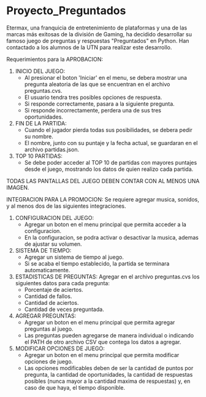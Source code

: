 # Proyecto_Preguntados
Etermax, una franquicia de entretenimiento de plataformas y una de las marcas más exitosas de la división de Gaming, ha decidido desarrollar su famoso juego de preguntas y respuestas "Preguntados" en Python. Han contactado a los alumnos de la UTN para realizar este desarrollo.

Requerimientos para la APROBACION:

1. INICIO DEL JUEGO:
   - Al presionar el boton 'Iniciar' en el menu, se debera mostrar una pregunta aleatoria de las que se encuentran en el archivo preguntas.cvs.
   - El usuario tendra tres posibles opciones de respuesta.
   - Si responde correctamente, pasara a la siguiente pregunta.
   - Si responde incorrectamente, perdera una de sus tres oportunidades.
2. FIN DE LA PARTIDA:
   - Cuando el jugador pierda todas sus posibilidades, se debera pedir su nombre.
   - El nombre, junto con su puntaje y la fecha actual, se guardaran en el archivo partidas.json.
3. TOP 10 PARTIDAS:
   - Se debe poder acceder al TOP 10 de partidas con mayores puntajes desde el juego, mostrando los datos de quien realizo cada partida.

TODAS LAS PANTALLAS DEL JUEGO DEBEN CONTAR CON AL MENOS UNA IMAGEN.

INTEGRACION PARA LA PROMOCION:
Se requiere agregar musica, sonidos, y al menos dos de las siguientes integraciones.
1. CONFIGURACION DEL JUEGO:
   - Agregar un boton en el menu principal que permita acceder a la configuracion.
   - En la configuracion, se podra activar o desactivar la musica, ademas de ajustar su volumen.
2. SISTEMA DE TIEMPO:
   - Agregar un sistema de tiempo al juego.
   - Si se acaba el tiempo establecido, la partida se terminara automaticamente.
3. ESTADISTICAS DE PREGUNTAS:
   Agregar en el archivo preguntas.cvs los siguientes datos para cada pregunta:
   - Porcentaje de aciertos.
   - Cantidad de fallos.
   - Cantidad de aciertos.
   - Cantidad de veces preguntada.
4. AGREGAR PREGUNTAS:
   - Agregar un boton en el menu principal que permita agregar preguntas al juego.
   - Las preguntas pueden agregarse de manera individual o indicando el PATH de otro archivo CSV que contega los datos a agregar.
5. MODIFICAR OPCIONES DE JUEGO:
   - Agregar un boton en el menu principal que permita modificar opciones de juego.
   - Las opciones modificables deben de ser la cantidad de puntos por pregunta, la cantidad de oportunidades, la cantidad de respuestas posibles (nunca mayor a la cantidad maxima de respuestas) y, en caso 
     de que haya, el tiempo disponible.
   
